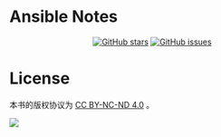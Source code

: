 # Ansible Notes

<p align="center">
  <a href="https://github.com/erdong/ansible-notes/stargazers"><img alt="GitHub stars" src="https://img.shields.io/github/stars/erdong/ansible-notes.svg?style=popout"></a>
  <a href="https://github.com/erdong/asnible-notes/issues"><img alt="GitHub issues" src="https://img.shields.io/github/issues/erdong/ansible-notes.svg?style=popout"></a>
</p>


# License

本书的版权协议为 [CC BY-NC-ND 4.0](https://creativecommons.org/licenses/by-nc-nd/4.0/deed.en) 。

![](https://github.com/erdong/ansible-notes/tree/master/images/BY_NC_ND.jpg)
